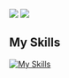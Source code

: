 
<a width=50 height=50>

![](http://github-profile-summary-cards.vercel.app/api/cards/repos-per-language?username=atamu2463&theme=vue ) 
 ![](http://github-profile-summary-cards.vercel.app/api/cards/most-commit-language?username=atamu2463&theme=vue ) 
 
 </a>

## My Skills
[![My Skills](https://skillicons.dev/icons?i=discord,github,ts,js,react,next,go,python,vscode)](https://skillicons.dev)
